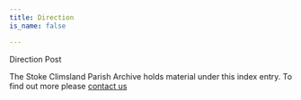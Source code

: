 ```yaml
---
title: Direction
is_name: false

---
```


Direction Post


The Stoke Climsland Parish Archive holds material under this index entry. To find out more please [contact us](/contact/)
